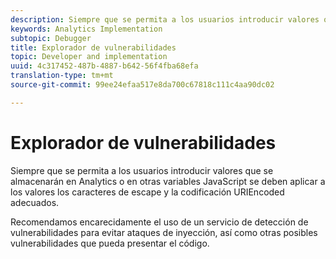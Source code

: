 ```yaml
---
description: Siempre que se permita a los usuarios introducir valores que se almacenarán en Analytics o en otras variables JavaScript se deben aplicar a los valores los caracteres de escape y la codificación URIEncoded adecuados.
keywords: Analytics Implementation
subtopic: Debugger
title: Explorador de vulnerabilidades
topic: Developer and implementation
uuid: 4c317452-487b-4887-b642-56f4fba68efa
translation-type: tm+mt
source-git-commit: 99ee24efaa517e8da700c67818c111c4aa90dc02

---
```



# Explorador de vulnerabilidades

Siempre que se permita a los usuarios introducir valores que se almacenarán en Analytics o en otras variables JavaScript se deben aplicar a los valores los caracteres de escape y la codificación URIEncoded adecuados.

Recomendamos encarecidamente el uso de un servicio de detección de vulnerabilidades para evitar ataques de inyección, así como otras posibles vulnerabilidades que pueda presentar el código.

